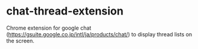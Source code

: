 # chat-thread-extension
Chrome extension for google chat (https://gsuite.google.co.jp/intl/ja/products/chat/) to display thread lists on the screen.
